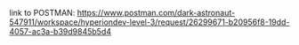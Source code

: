 link to POSTMAN: https://www.postman.com/dark-astronaut-547911/workspace/hyperiondev-level-3/request/26299671-b20956f8-19dd-4057-ac3a-b39d9845b5d4
